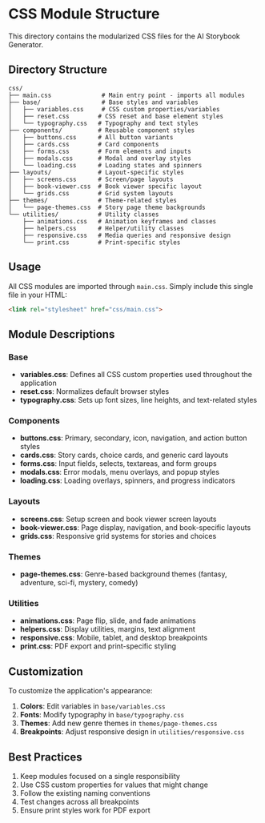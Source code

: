 # CSS Module Structure

This directory contains the modularized CSS files for the AI Storybook Generator.

## Directory Structure

```
css/
├── main.css              # Main entry point - imports all modules
├── base/                 # Base styles and variables
│   ├── variables.css     # CSS custom properties/variables
│   ├── reset.css        # CSS reset and base element styles
│   └── typography.css   # Typography and text styles
├── components/          # Reusable component styles
│   ├── buttons.css      # All button variants
│   ├── cards.css        # Card components
│   ├── forms.css        # Form elements and inputs
│   ├── modals.css       # Modal and overlay styles
│   └── loading.css      # Loading states and spinners
├── layouts/             # Layout-specific styles
│   ├── screens.css      # Screen/page layouts
│   ├── book-viewer.css  # Book viewer specific layout
│   └── grids.css        # Grid system layouts
├── themes/              # Theme-related styles
│   └── page-themes.css  # Story page theme backgrounds
└── utilities/           # Utility classes
    ├── animations.css   # Animation keyframes and classes
    ├── helpers.css      # Helper/utility classes
    ├── responsive.css   # Media queries and responsive design
    └── print.css        # Print-specific styles
```

## Usage

All CSS modules are imported through `main.css`. Simply include this single file in your HTML:

```html
<link rel="stylesheet" href="css/main.css">
```

## Module Descriptions

### Base
- **variables.css**: Defines all CSS custom properties used throughout the application
- **reset.css**: Normalizes default browser styles
- **typography.css**: Sets up font sizes, line heights, and text-related styles

### Components
- **buttons.css**: Primary, secondary, icon, navigation, and action button styles
- **cards.css**: Story cards, choice cards, and generic card layouts
- **forms.css**: Input fields, selects, textareas, and form groups
- **modals.css**: Error modals, menu overlays, and popup styles
- **loading.css**: Loading overlays, spinners, and progress indicators

### Layouts
- **screens.css**: Setup screen and book viewer screen layouts
- **book-viewer.css**: Page display, navigation, and book-specific layouts
- **grids.css**: Responsive grid systems for stories and choices

### Themes
- **page-themes.css**: Genre-based background themes (fantasy, adventure, sci-fi, mystery, comedy)

### Utilities
- **animations.css**: Page flip, slide, and fade animations
- **helpers.css**: Display utilities, margins, text alignment
- **responsive.css**: Mobile, tablet, and desktop breakpoints
- **print.css**: PDF export and print-specific styling

## Customization

To customize the application's appearance:

1. **Colors**: Edit variables in `base/variables.css`
2. **Fonts**: Modify typography in `base/typography.css`
3. **Themes**: Add new genre themes in `themes/page-themes.css`
4. **Breakpoints**: Adjust responsive design in `utilities/responsive.css`

## Best Practices

1. Keep modules focused on a single responsibility
2. Use CSS custom properties for values that might change
3. Follow the existing naming conventions
4. Test changes across all breakpoints
5. Ensure print styles work for PDF export